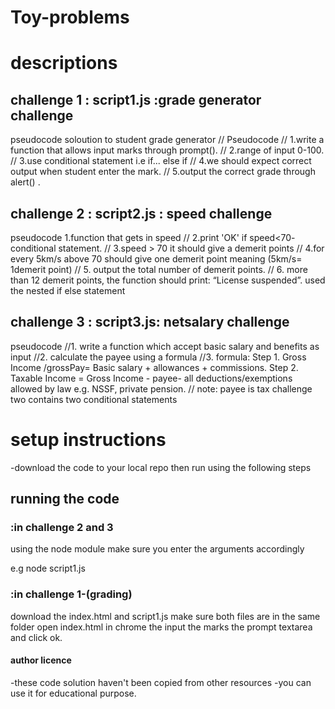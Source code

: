 # Toy-problems

# descriptions
## challenge 1 : script1.js :grade generator challenge
pseudocode
soloution to student grade generator
// Pseudocode 
// 1.write a function that allows input marks through prompt(). 
// 2.range of input 0-100.
// 3.use conditional statement i.e if... else if 
// 4.we should expect correct output when student enter the mark.
// 5.output the correct grade through alert() .


## challenge 2 : script2.js : speed challenge
pseudocode
1.function that gets in speed 
// 2.print 'OK' if speed<70- conditional statement.
// 3.speed > 70 it should give a demerit points
// 4.for every 5km/s above 70 should give one demerit point meaning (5km/s= 1demerit point)
// 5. output the total number of demerit points.
// 6. more than 12 demerit points, the function should print: “License suspended”.
used the nested if else statement
 
## challenge 3 : script3.js: netsalary challenge
pseudocode
//1. write a function which accept basic salary and benefits as input
 //2. calculate the payee using a formula
//3. formula: Step 1. Gross Income /grossPay= Basic salary + allowances + commissions. 
             Step 2. Taxable Income = Gross Income - payee- all deductions/exemptions allowed by law e.g. NSSF, private pension.
                // note:  payee is tax
                challenge two contains two conditional statements

# setup instructions
-download the code to your local repo then run using the following steps

## running the code 
###  :in challenge 2 and 3
using the node module
make sure you enter the arguments accordingly

e.g node script1.js 

###  :in challenge 1-(grading)
download the index.html and script1.js  make sure both files are in the same folder
open index.html in chrome the input the marks the prompt textarea and click ok.


#### author licence
-these code solution haven't been copied from other resources
-you can use it for educational purpose.

